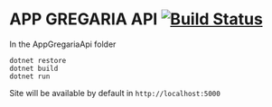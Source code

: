 # APP GREGARIA API [![Build Status](https://travis-ci.org/pablocolaiacovo/app-gregaria-api.svg?branch=master)](https://travis-ci.org/pablocolaiacovo/app-gregaria-api)

In the AppGregariaApi folder
```
dotnet restore
dotnet build
dotnet run
```

Site will be available by default in `http://localhost:5000`

